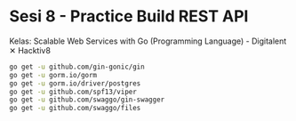 # Sesi 8 - Practice Build REST API 
Kelas: Scalable Web Services with Go (Programming Language) - Digitalent ✕ Hacktiv8

```bash
go get -u github.com/gin-gonic/gin
go get -u gorm.io/gorm
go get -u gorm.io/driver/postgres
go get -u github.com/spf13/viper
go get -u github.com/swaggo/gin-swagger
go get -u github.com/swaggo/files
```

